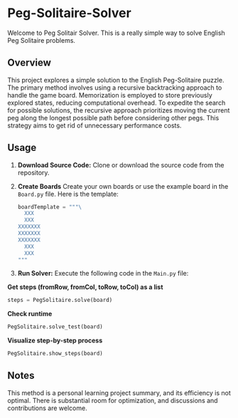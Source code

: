 # Peg-Solitaire-Solver
Welcome to Peg Solitair Solver. This is a really simple way to solve English Peg Solitaire problems.

## Overview
This project explores a simple solution to the English Peg-Solitaire puzzle. The primary method involves using a recursive backtracking approach to handle the game board. Memorization is employed to store previously explored states, reducing computational overhead. To expedite the search for possible solutions, the recursive approach prioritizes moving the current peg along the longest possible path before considering other pegs. This strategy aims to get rid of unnecessary performance costs.

## Usage
1. **Download Source Code:**
   Clone or download the source code from the repository.

2. **Create Boards**
   Create your own boards or use the example board in the `Board.py` file. Here is the template:
   ```python
   boardTemplate = """\
     XXX  
     XXX  
   XXXXXXX
   XXXXXXX
   XXXXXXX
     XXX  
     XXX  
   """
   ```

4. **Run Solver:**
   Execute the following code in the `Main.py` file:
   
 **Get steps (fromRow, fromCol, toRow, toCol) as a list**
   ```python
   steps = PegSolitaire.solve(board)
   ```
   
 **Check runtime**
   ```python
   PegSolitaire.solve_test(board)
   ```
   
 **Visualize step-by-step process**
   ```python
   PegSolitaire.show_steps(board)
   ```

## Notes
This method is a personal learning project summary, and its efficiency is not optimal. There is substantial room for optimization, and discussions and contributions are welcome.
